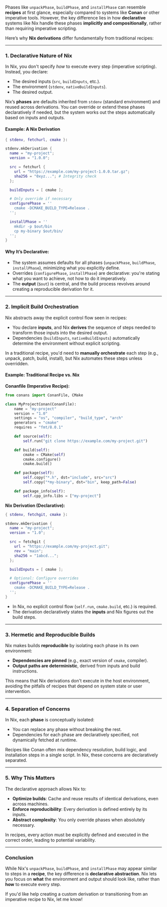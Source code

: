 

Phases like `unpackPhase`, `buildPhase`, and `installPhase` can resemble **recipes** at first glance, especially compared to systems like **Conan** or other imperative tools. However, the key difference lies in how **declarative** systems like Nix handle these phases **implicitly and compositionally**, rather than requiring imperative scripting.

Here’s why **Nix derivations** differ fundamentally from traditional recipes:

---

### **1. Declarative Nature of Nix**
In Nix, you don't specify *how* to execute every step (imperative scripting). Instead, you declare:
- The desired inputs (`src`, `buildInputs`, etc.).
- The environment (`stdenv`, `nativeBuildInputs`).
- The desired output.

Nix’s **phases** are defaults inherited from `stdenv` (standard environment) and reused across derivations. You can override or extend these phases declaratively if needed, but the system works out the steps automatically based on inputs and outputs.

#### **Example: A Nix Derivation**
```nix
{ stdenv, fetchurl, cmake }:

stdenv.mkDerivation {
  name = "my-project";
  version = "1.0.0";

  src = fetchurl {
    url = "https://example.com/my-project-1.0.0.tar.gz";
    sha256 = "0xyz..."; # Integrity check
  };

  buildInputs = [ cmake ];

  # Only override if necessary
  configurePhase = ''
    cmake -DCMAKE_BUILD_TYPE=Release .
  '';

  installPhase = ''
    mkdir -p $out/bin
    cp my-binary $out/bin/
  '';
}
```

#### Why It’s Declarative:
- The system assumes defaults for all phases (`unpackPhase`, `buildPhase`, `installPhase`), minimizing what you explicitly define.
- Overrides (`configurePhase`, `installPhase`) are declarative: you're stating what you want to achieve, not how to do it imperatively.
- The **output** (`$out`) is central, and the build process revolves around creating a reproducible derivation for it.

---

### **2. Implicit Build Orchestration**
Nix abstracts away the explicit control flow seen in recipes:
- You declare **inputs**, and Nix **derives** the sequence of steps needed to transform those inputs into the desired output.
- Dependencies (`buildInputs`, `nativeBuildInputs`) automatically determine the environment without explicit scripting.

In a traditional recipe, you'd need to **manually orchestrate** each step (e.g., unpack, patch, build, install), but Nix automates these steps unless overridden.

#### **Example: Traditional Recipe vs. Nix**
**Conanfile (Imperative Recipe):**
```python
from conans import ConanFile, CMake

class MyProjectConan(ConanFile):
    name = "my-project"
    version = "1.0"
    settings = "os", "compiler", "build_type", "arch"
    generators = "cmake"
    requires = "fmt/8.0.1"

    def source(self):
        self.run("git clone https://example.com/my-project.git")

    def build(self):
        cmake = CMake(self)
        cmake.configure()
        cmake.build()

    def package(self):
        self.copy("*.h", dst="include", src="src")
        self.copy("*my-binary", dst="bin", keep_path=False)

    def package_info(self):
        self.cpp_info.libs = ["my-project"]
```

**Nix Derivation (Declarative):**
```nix
{ stdenv, fetchgit, cmake }:

stdenv.mkDerivation {
  name = "my-project";
  version = "1.0";

  src = fetchgit {
    url = "https://example.com/my-project.git";
    rev = "main";
    sha256 = "1abcd...";
  };

  buildInputs = [ cmake ];

  # Optional: Configure overrides
  configurePhase = ''
    cmake -DCMAKE_BUILD_TYPE=Release .
  '';
}
```

- In Nix, no explicit control flow (`self.run`, `cmake.build`, etc.) is required.
- The derivation declaratively states the **inputs** and Nix figures out the build steps.

---

### **3. Hermetic and Reproducible Builds**
Nix makes builds **reproducible** by isolating each phase in its own environment:
- **Dependencies are pinned** (e.g., exact version of `cmake`, compiler).
- **Output paths are deterministic**, derived from inputs and build instructions.

This means that Nix derivations don't execute in the host environment, avoiding the pitfalls of recipes that depend on system state or user intervention.

---

### **4. Separation of Concerns**
In Nix, each **phase** is conceptually isolated:
- You can replace any phase without breaking the rest.
- Dependencies for each phase are declaratively specified, not dynamically fetched at runtime.
  
Recipes like Conan often mix dependency resolution, build logic, and installation steps in a single script. In Nix, these concerns are declaratively separated.

---

### **5. Why This Matters**
The declarative approach allows Nix to:
- **Optimize builds**: Cache and reuse results of identical derivations, even across machines.
- **Enforce reproducibility**: Every derivation is defined entirely by its inputs.
- **Abstract complexity**: You only override phases when absolutely necessary.

In recipes, every action must be explicitly defined and executed in the correct order, leading to potential variability.

---

### **Conclusion**
While Nix's `unpackPhase`, `buildPhase`, and `installPhase` may appear similar to steps in a **recipe**, the key difference is **declarative abstraction**. Nix lets you focus on **what** the environment and output should look like, rather than **how** to execute every step.

If you'd like help creating a custom derivation or transitioning from an imperative recipe to Nix, let me know!